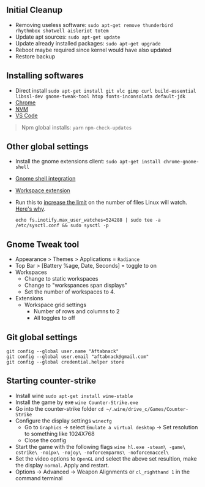 ## Initial Cleanup

* Removing useless software: `sudo apt-get remove thunderbird rhythmbox shotwell aisleriot totem`
* Update apt sources: `sudo apt-get update`
* Update already installed packages: `sudo apt-get upgrade`
* Reboot maybe required since kernel would have also updated
* Restore backup

## Installing softwares

* Direct install `sudo apt-get install git vlc gimp curl build-essential libssl-dev gnome-tweak-tool htop fonts-inconsolata default-jdk`
* [Chrome](https://www.ubuntuupdates.org/ppa/google_chrome?dist=stable)
* [NVM](https://github.com/creationix/nvm#installation)
* [VS Code](https://github.com/Aftabnack/awesome-links/blob/master/WebDev/CodeEditor.md#visual-studio-code)

> Npm global installs: `yarn` `npm-check-updates`

## Other global settings

* Install the gnome extensions client: `sudo apt-get install chrome-gnome-shell`
* [Gnome shell integration](https://wiki.gnome.org/Projects/GnomeShellIntegrationForChrome/Installation)
* [Workspace extension](https://extensions.gnome.org/extension/484/workspace-grid/)
* Run this to [increase the limit](http://stackoverflow.com/questions/16748737/grunt-watch-error-waiting-fatal-error-watch-enospc) on the number of files Linux will watch. [Here's why](https://github.com/coryhouse/react-slingshot/issues/6).

    ```
    echo fs.inotify.max_user_watches=524288 | sudo tee -a /etc/sysctl.conf && sudo sysctl -p
    ```

## Gnome Tweak tool

* Appearance > Themes > Applications = `Radiance`
* Top Bar > [Battery %age, Date, Seconds] = toggle to on
* Workspaces
  * Change to static workspaces
  * Change to "workspances span displays"
  * Set the number of workspaces to 4.
* Extensions
  * Workspace grid settings
    * Number of rows and columns to 2
    * All toggles to off


## Git global settings

```
git config --global user.name "Aftabnack"
git config --global user.email "aftabnack@gmail.com"
git config --global credential.helper store
```

## Starting counter-strike

* Install wine `sudo apt-get install wine-stable`
* Install the game by exe `wine Counter-Strike.exe`
* Go into the counter-strike folder `cd ~/.wine/drive_c/Games/Counter-Strike`
* Configure the display settings `winecfg`
  * Go to `Graphics` -> select `Emulate a virtual desktop` -> Set resolution to something like 1024X768
  * Close the config
* Start the game with the following flags `wine hl.exe -steam\ -game\ cstrike\ -noipx\ -nojoy\ -noforcemparms\ -noforcemaccel\`
* Set the video options to `OpenGL` and select the above set resultion, make the display `normal`. Apply and restart.
* Options -> Advanced -> Weapon Alignments or `cl_righthand 1` in the command terminal
